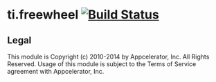 ti.freewheel  [![Build Status](https://magnum.travis-ci.com/appcelerator-modules/ti.freewheel.svg?token=C6poLybMz9ERuFX5KZsz&branch=master)](https://magnum.travis-ci.com/appcelerator-modules/ti.freewheel)
============

## Legal

This module is Copyright (c) 2010-2014 by Appcelerator, Inc. All Rights Reserved. Usage of this module is subject to 
the Terms of Service agreement with Appcelerator, Inc.  
